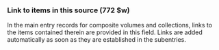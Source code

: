 ### Link to items in this source (772 $w)

In the main entry records for composite volumes and collections, links to the items contained therein are provided in this field. Links are added automatically as soon as they are established in the subentries.
